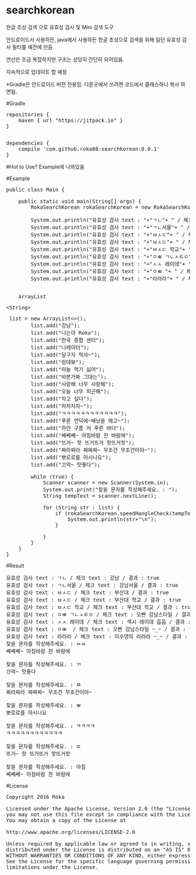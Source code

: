 # searchkorean
한글 초성 검색 으로 유효성 검사 및 Mini 검색 도구

안드로이드서 사용하든, java에서 사용하든 한글 초성으로 검색을 위해 일단 유효성 검사 필터를 예전에 만듬

연산은 조금 복잡하지만 구조는 상당히 간단히 되어있음.

지속적으로 업데이트 할 예정

*Gradle은 안드로이드 버전 전용임. 다른곳에서 쓰려면 코드에서 클래스하나 복사 하면됨.


#Gradle
<pre>
repositories {
    maven { url "https://jitpack.io" }
}

</pre>

<pre>
dependencies {
    compile 'com.github.roka88:searchkorean:0.0.1'
}
</pre>

#Hot to Use?
Example에 나와있음

#Example
<pre>
public class Main {

    public static void main(String[] args) {
	    RokaSearchKorean rokaSearchKorean = new RokaSearchKorean();

        System.out.println("유효성 검사 text : "+"ㄱㄴ"+ " / 체크 text : "+"강남"+" / 결과 : "+rokaSearchKorean.speedHangleCheck("ㄱㄴ", "강남"));
        System.out.println("유효성 검사 text : "+"ㄱㄴ서울"+ " / 체크 text : "+"강남서울"+" / 결과 : "+rokaSearchKorean.speedHangleCheck("ㄱㄴ서울", "강남서울"));
        System.out.println("유효성 검사 text : "+"ㅂㅅㄷ"+ " / 체크 text : "+"부산대"+" / 결과 : "+rokaSearchKorean.speedHangleCheck("ㅂㅅㄷ", "부산대"));
        System.out.println("유효성 검사 text : "+"ㅂㅅㄷ"+ " / 체크 text : "+"부산대 학교"+" / 결과 : "+rokaSearchKorean.speedHangleCheck("ㅂㅅㄷ", "부산대 학교"));
        System.out.println("유효성 검사 text : "+"ㅂㅅㄷ 학교"+ " / 체크 text : "+"부산대 학교"+" / 결과 : "+rokaSearchKorean.speedHangleCheck("ㅂㅅㄷ 학교", "부산대 학교"));
        System.out.println("유효성 검사 text : "+"ㅇㅃ ㄱㄴㅅㅌㅇ"+ " / 체크 text : "+"오빤 강남스타일"+" / 결과 : "+rokaSearchKorean.speedHangleCheck("ㅇㅃ ㄱㄴㅅㅌㅇ", "오빤 강남스타일"));
        System.out.println("유효성 검사 text : "+"ㅅㅅ 레이데"+ " / 체크 text : "+"섹시 레이데 웁웁"+" / 결과 : "+rokaSearchKorean.speedHangleCheck("ㅅㅅ 레이데", "섹시 레이데 웁웁"));
        System.out.println("유효성 검사 text : "+"ㅇㅃ "+ " / 체크 text : "+"오빤 강남스타일 ~_~"+" / 결과 : "+rokaSearchKorean.speedHangleCheck("ㅇㅃ", "오빤 강남스타일 ~_~"));
        System.out.println("유효성 검사 text : "+"라라라"+ " / 체크 text : "+"이수영의 라라라 ~_~"+" / 결과 : "+rokaSearchKorean.speedHangleCheck("라라라", "이수영의 라라라 ~_~"));


	ArrayList<xmp><String></xmp> list = new ArrayList<>();
        list.add("강남");
        list.add("나는야 Roka");
        list.add("한국 종합 센터");
        list.add("나레이터");
        list.add("달구지 먹자~");
        list.add("랑데뷰");
        list.add("마늘 먹기 싫어");
        list.add("바본가봐 그대는");
        list.add("사랑해 너무 사랑해");
        list.add("오늘 너무 피곤해");
        list.add("자고 싶다");
        list.add("차차차차~");
        list.add("ㅋㅋㅋㅋㅋㅋㅋㅋㅋㅋㅋㅋ");
        list.add("푸른 언덕에~배낭을 메고~");
        list.add("하얀 구름 저 푸른 바다");
        list.add("쎼쎼쎼~ 아침바람 찬 바람에");
        list.add("뜨거~ 핫 뜨거뜨거 핫뜨거핫");
        list.add("짜라짜라 짜짜짜~ 무조건 무조건이야~");
        list.add("뽀로로를 아시나요");
        list.add("끄억~ 맛좋다");

        while (true) {
            Scanner scanner = new Scanner(System.in);
            System.out.print("찾을 문자를 작성해주세요. : ");
            String tempText = scanner.nextLine();

            for (String str : list) {
                if (rokaSearchKorean.speedHangleCheck(tempText, str)) {
                    System.out.println(str+"\n");
                }

            }
        }
    }
}
</pre>


#Result
<pre>
유효성 검사 text : ㄱㄴ / 체크 text : 강남 / 결과 : true
유효성 검사 text : ㄱㄴ서울 / 체크 text : 강남서울 / 결과 : true
유효성 검사 text : ㅂㅅㄷ / 체크 text : 부산대 / 결과 : true
유효성 검사 text : ㅂㅅㄷ / 체크 text : 부산대 학교 / 결과 : true
유효성 검사 text : ㅂㅅㄷ 학교 / 체크 text : 부산대 학교 / 결과 : true
유효성 검사 text : ㅇㅃ ㄱㄴㅅㅌㅇ / 체크 text : 오빤 강남스타일 / 결과 : true
유효성 검사 text : ㅅㅅ 레이데 / 체크 text : 섹시 레이데 웁웁 / 결과 : true
유효성 검사 text : ㅇㅃ  / 체크 text : 오빤 강남스타일 ~_~ / 결과 : true
유효성 검사 text : 라라라 / 체크 text : 이수영의 라라라 ~_~ / 결과 : true
찾을 문자를 작성해주세요. : ㅆㅆ
쎼쎼쎼~ 아침바람 찬 바람에

찾을 문자를 작성해주세요. : ㄲ
끄억~ 맛좋다

찾을 문자를 작성해주세요. : ㅉ
짜라짜라 짜짜짜~ 무조건 무조건이야~

찾을 문자를 작성해주세요. : ㅃ
뽀로로를 아시나요

찾을 문자를 작성해주세요. : ㅋㅋㅋㅋ
ㅋㅋㅋㅋㅋㅋㅋㅋㅋㅋㅋㅋ

찾을 문자를 작성해주세요. : ㄸ
뜨거~ 핫 뜨거뜨거 핫뜨거핫

찾을 문자를 작성해주세요. : 아침
쎼쎼쎼~ 아침바람 찬 바람에
</pre>


#License

<pre>
Copyright 2016 Roka

Licensed under the Apache License, Version 2.0 (the "License");
you may not use this file except in compliance with the License.
You may obtain a copy of the License at

http://www.apache.org/licenses/LICENSE-2.0

Unless required by applicable law or agreed to in writing, software
distributed under the License is distributed on an "AS IS" BASIS,
WITHOUT WARRANTIES OR CONDITIONS OF ANY KIND, either express or implied.
See the License for the specific language governing permissions and
limitations under the License.
</pre>
